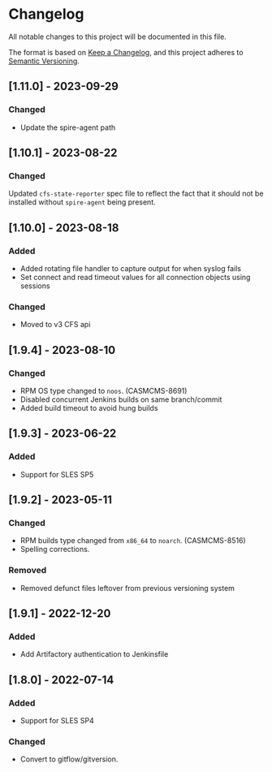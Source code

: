 # Changelog

All notable changes to this project will be documented in this file.

The format is based on [Keep a Changelog](https://keepachangelog.com/en/1.0.0/),
and this project adheres to [Semantic Versioning](https://semver.org/spec/v2.0.0.html).

## [1.11.0] - 2023-09-29
### Changed
- Update the spire-agent path

## [1.10.1] - 2023-08-22
### Changed
Updated `cfs-state-reporter` spec file to reflect the fact that it should not be installed without `spire-agent` being present.

## [1.10.0] - 2023-08-18
### Added
- Added rotating file handler to capture output for when syslog fails
- Set connect and read timeout values for all connection objects using sessions

### Changed
- Moved to v3 CFS api

## [1.9.4] - 2023-08-10
### Changed
- RPM OS type changed to `noos`. (CASMCMS-8691)
- Disabled concurrent Jenkins builds on same branch/commit
- Added build timeout to avoid hung builds

## [1.9.3] - 2023-06-22
### Added
- Support for SLES SP5

## [1.9.2] - 2023-05-11
### Changed
- RPM builds type changed from `x86_64` to `noarch`. (CASMCMS-8516)
- Spelling corrections.
### Removed
- Removed defunct files leftover from previous versioning system

## [1.9.1] - 2022-12-20
### Added
- Add Artifactory authentication to Jenkinsfile

## [1.8.0] - 2022-07-14
### Added
- Support for SLES SP4

### Changed
- Convert to gitflow/gitversion.
